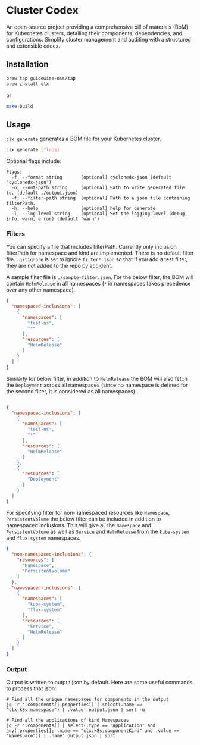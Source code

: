 # Cluster Codex

An open-source project providing a comprehensive bill of materials (BoM) for Kubernetes clusters, detailing their components, dependencies, and configurations. Simplify cluster management and auditing with a structured and extensible codex.


## Installation

```bash
brew tap guidewire-oss/tap
brew install clx
```
or
```bash
make build
```

## Usage

`clx generate` generates a BOM file for your Kubernetes cluster.

```sh
clx generate [flags]
```

Optional flags include:

```plain
Flags:
  -f, --format string       [optional] cyclonedx-json (default "cyclonedx-json")
  -o, --out-path string     [optional] Path to write generated file to. (default ./output.json)
  -f, --filter-path string  [optional] Path to a json file containing filterPath.
  -h, --help                [optional] help for generate
  -l, --log-level string    [optional] Set the logging level (debug, info, warn, error) (default "warn")

```

### Filters
You can specify a file that includes filterPath. Currently only inclusion filterPath for namespace and kind are implemented. There 
is no default filter file. `.gitignore` is set to ignore `filter*.json` so that if you add a test filter, they are not
added to the repo by accident. 

A sample filter file is `./sample-filter.json`. For the below filter, the BOM will contain `HelmRelease` in all namespaces (`*` in namespaces takes precedence over any other namespace).
```json
{
  "namespaced-inclusions": [
    {
      "namespaces": [
        "test-ns",
        "*"
      ],
      "resources": [
        "HelmRelease"
      ]
    }
  ]
}
```
Similarly for below filter, in addition to `HelmRelease` the BOM will also fetch the `Deployment` across all namespaces (since no namespace is defined for the second filter, it is considered as all namespaces).
```json

{
  "namespaced-inclusions": [
    {
      "namespaces": [
        "test-ns",
        "*"
      ],
      "resources": [
        "HelmRelease"
      ]
    },
    {
      "resources": [ 
        "Deployment"  
      ]
    }
  ]
}
```

For specifying filter for non-namespaced resources like `Namespace`, `PersistentVolume` the below filter can be included in addition to namespaced inclusions.
This will give all the `Namespace` and `PersistentVolume` as well as `Service` and `HelmRelease` from the `kube-system` and `flux-system` namespaces.
```json
{
  "non-namespaced-inclusions": {
    "resources": [
      "Namespace",
      "PersistentVolume"
    ]
  },
  "namespaced-inclusions": [
    {
      "namespaces": [
        "kube-system",
        "flux-system"
      ],
      "resources": [
        "Service",
        "HelmRelease"
      ]
    }
  ]
}
```

### Output
Output is written to output.json by default. Here are some useful commands to process that json:
```commandline
# Find all the unique namespaces for components in the output
jq -r '.components[].properties[] | select(.name == "clx:k8s:namespace") | .value' output.json | sort -u

# Find all the applications of kind Namespaces
jq -r '.components[] | select(.type == "application" and any(.properties[]; .name == "clx:k8s:componentKind" and .value == "Namespace")) | .name' output.json | sort
```

